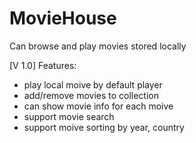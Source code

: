 MovieHouse
==========

Can browse and play movies stored locally

[V 1.0] Features:
- play local moive by default player
- add/remove movies to collection
- can show movie info for each moive
- support movie search
- support moive sorting by year, country
